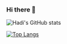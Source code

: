 ### Hi there 👋
![Hadi's GitHub stats](https://github-readme-stats.vercel.app/api?username=Hadikamali&show_icons=true&theme=radical)

[![Top Langs](https://github-readme-stats.vercel.app/api/top-langs/?username=anuraghazra&layout=donut)](https://github.com/anuraghazra/github-readme-stats)
